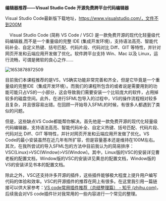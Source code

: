 **编辑器推荐——Visual Studio Code 开源免费跨平台代码编辑器**

Visual Studio Code最新版下载地址，https://www.visualstudio.com/，文件不到200M

　Visual Studio Code (简称 VS Code / VSC) 是一款免费开源的现代化轻量级代码编辑器,而不是一个重量级的完整 IDE (集成开发环境)，支持语法高亮、智能代码补全、自定义热键、括号匹配、代码片段、代码对比 Diff、GIT 等特性，并针对网页开发和云端应用开发做了优化。软件跨平台支持 Win、Mac 以及 Linux，运行流畅，可谓是微软的良心之作……

![1653878972509](C:\Users\lenovo\AppData\Roaming\Typora\typora-user-images\1653878972509.png)

目前我们本课程推荐的是VS，VS确实功能非常完善和齐全，但是它毕竟是一个重量级的完整IDE（集成开发环境）。而我们的课程所包含的或者说是需要用到的功能可能只占VS的一小部分，这会导致我们需要安装一个比较庞大的软件，占用掉较多的磁盘空间。此外，在进行SFML包导入的过程中，VS的操作流程相对较多且复杂，并且很容易出错。在回顾一开始导入SFML的时候，有很多人都遇到了类似的问题。

但是，这些缺点VS Code都能帮你解决。首先他是一款免费开源的现代化轻量级代码编辑器，支持语法高亮、智能代码补全、自定义热键、括号匹配、代码片段、代码对比 Diff、GIT 等特性，并针对网页开发和云端应用开发做了优化。VS Code的最小安装虽然在近几年有所扩容，但是容量基本还是维持在100M左右。其次，在我所尝试的导入SFML包的方法中目前我认为的简易排序：VSC(Linux)>VSC(Window)>VS(Window)。其中，Linux版的VSC的安装详见曹老板的配置文档，Window版的VSC的安装详见黄总的配置文档，Window版的VS的安装详见书本的配置文档。

除此之外，VSC还支持许多开源的插件，这些插件能够极大程度上提升用户编写代码的体验和效率。VSC的开源插件的推荐在网上有很多。在这里我引用一篇链接可以供大家参考：[VS code常用插件推荐（总结整理篇） - 知乎 (zhihu.com)](https://zhuanlan.zhihu.com/p/384730993)，后续我会对VS code插件针对我常用的一些内容进行一个常见的整理。

